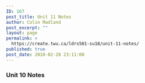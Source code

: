 ```yaml
---
ID: 167
post_title: Unit 11 Notes
author: Colin Madland
post_excerpt: ""
layout: page
permalink: >
  https://create.twu.ca/ldrs501-su18/unit-11-notes/
published: true
post_date: 2018-02-28 23:11:08
---
```

<h3>Unit 10 Notes</h3>